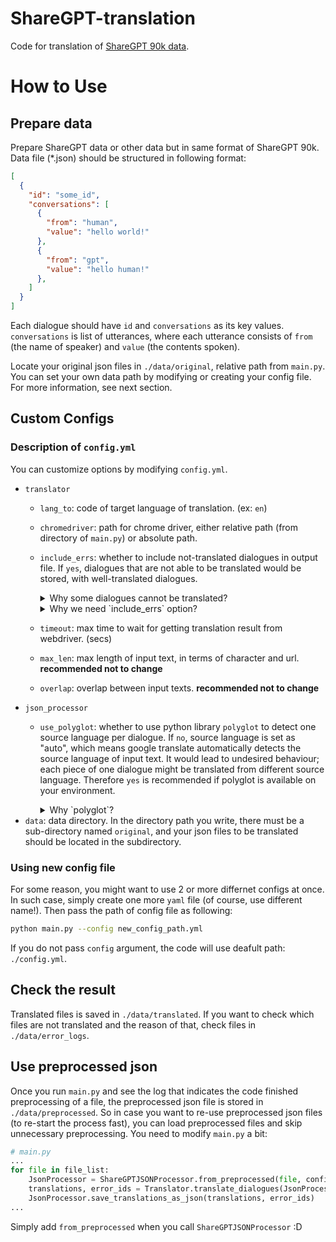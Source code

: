 # ShareGPT-translation
Code for translation of [ShareGPT 90k data](https://github.com/lm-sys/FastChat/issues/90).

# How to Use
## Prepare data
Prepare ShareGPT data or other data but in same format of ShareGPT 90k.
Data file (*.json) should be structured in following format:
```json
[
  {
    "id": "some_id",
    "conversations": [
      {
        "from": "human",
        "value": "hello world!"
      },
      {
        "from": "gpt",
        "value": "hello human!"
      },
    ]
  }
]
```
Each dialogue should have `id` and `conversations` as its key values. `conversations` is list of utterances, where each utterance consists of `from` (the name of speaker) and `value` (the contents spoken).

Locate your original json files in `./data/original`, relative path from `main.py`.
You can set your own data path by modifying or creating your config file. For more information, see next section.

## Custom Configs
### Description of `config.yml`
You can customize options by modifying `config.yml`.
- `translator`
    - `lang_to`: code of target language of translation. (ex: `en`)
    - `chromedriver`: path for chrome driver, either relative path (from directory of `main.py`) or absolute path.
    - `include_errs`: whether to include not-translated dialogues in output file. If `yes`, dialogues that are not able to be translated would be stored, with well-translated dialogues.
    
        <details>
        <summary>Why some dialogues cannot be translated?</summary>
        <div markdown="1">
        There exsits several reasons that this code cannot tranlsate some dialogues:
        - This code does not split within one sentence. If the length of a sentence exceeds max_length, it simply does not translate the whole dialogue.
        - Chrome webdriver might crash in a sudden. When such bad thing happens, the code skips the dialogue.
        </div>
        </details>
        <details>
        <summary>Why we need `include_errs` option?</summary>
        <div markdown="1">
        If you want to manually check all the not-translated dialogues and then correct them, this option would be useful. Use error logs in `./data/error_logs` to facilitate such chore.
        </div>
        </details>
    - `timeout`: max time to wait for getting translation result from webdriver. (secs)
    - `max_len`: max length of input text, in terms of character and url. **recommended not to change**
    - `overlap`: overlap between input texts. **recommended not to change**
- `json_processor`
    - `use_polyglot`: whether to use python library `polyglot` to detect one source language per dialogue. If `no`, source language is set as "auto", which means google translate automatically detects the source language of input text. It would lead to undesired behaviour; each piece of one dialogue might be translated from different source language. Therefore `yes` is recommended if polyglot is available on your environment.
        
        <details>
        <summary>Why `polyglot`?</summary>
        <div markdown="1">
        `polyglot` seems to be one of the best-performing language-detecting library in terms of accuracy and speed. (see [here](https://stackoverflow.com/questions/39142778/how-to-determine-the-language-of-a-piece-of-text))
        </div>
        </details>
- `data`: data directory. In the directory path you write, there must be a sub-directory named `original`, and your json files to be translated should be located in the subdirectory.

### Using new config file
For some reason, you might want to use 2 or more differnet configs at once. In such case, simply create one more `yaml` file (of course, use different name!). Then pass the path of config file as following:
```bash
python main.py --config new_config_path.yml
```
If you do not pass `config` argument, the code will use deafult path: `./config.yml`.

## Check the result
Translated files is saved in `./data/translated`. If you want to check which files are not translated and the reason of that, check files in `./data/error_logs`.

## Use preprocessed json
Once you run `main.py` and see the log that indicates the code finished preprocessing of a file, the preprocessed json file is stored in `./data/preprocessed`. So in case you want to re-use preprocessed json files (to re-start the process fast), you can load preprocessed files and skip unnecessary preprocessing. You need to modify `main.py` a bit:
```python
# main.py
...
for file in file_list:
    JsonProcessor = ShareGPTJSONProcessor.from_preprocessed(file, config["json_preprocessor"])
    translations, error_ids = Translator.translate_dialogues(JsonProcessor.dialogues)
    JsonProcessor.save_translations_as_json(translations, error_ids)
...
```
Simply add `from_preprocessed` when you call `ShareGPTJSONProcessor` :D




